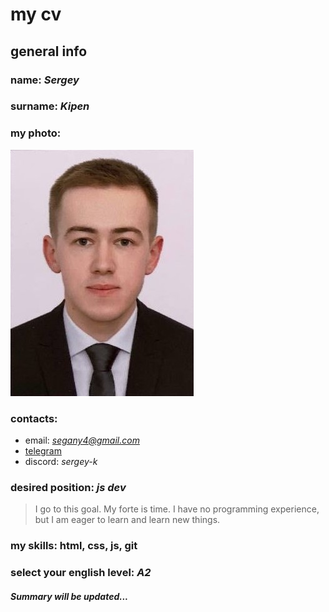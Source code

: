 # my cv 
## general info 
### name: *Sergey*
### surname: *Kipen*
### my photo:
![my photo](/photo.jpg)
### contacts:
* email: *segany4@gmail.com*
* [telegram](https://t.me/seger_k)
* discord: *sergey-k*

### desired position: *js dev*
> I go to this goal. My forte is time. 
> I have no programming experience, but I am eager to learn and learn new things.

### my skills: html, css, js, git
### select your english level: *A2*

#### *Summary will be updated...*




